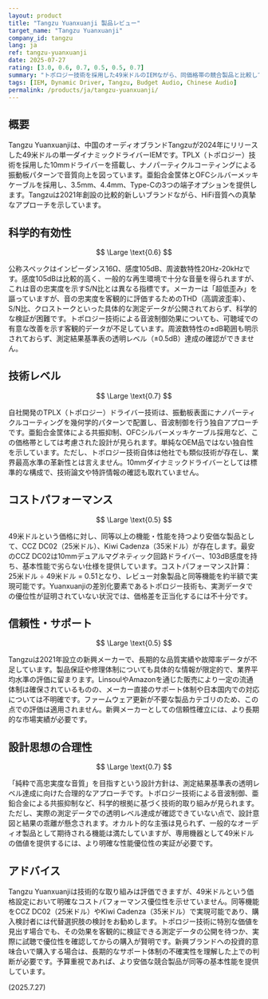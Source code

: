 ```yaml
---
layout: product
title: "Tangzu Yuanxuanji 製品レビュー"
target_name: "Tangzu Yuanxuanji"
company_id: tangzu
lang: ja
ref: tangzu-yuanxuanji
date: 2025-07-27
rating: [3.0, 0.6, 0.7, 0.5, 0.5, 0.7]
summary: "トポロジー技術を採用した49米ドルのIEMながら、同価格帯の競合製品と比較してコストパフォーマンスに課題があり、透明レベルの音質達成には至らない"
tags: [IEM, Dynamic Driver, Tangzu, Budget Audio, Chinese Audio]
permalink: /products/ja/tangzu-yuanxuanji/
---
```


## 概要

Tangzu Yuanxuanjiは、中国のオーディオブランドTangzuが2024年にリリースした49米ドルの単一ダイナミックドライバーIEMです。TPLX（トポロジー）技術を採用した10mmドライバーを搭載し、ナノパーティクルコーティングによる振動板パターンで音質向上を図っています。亜鉛合金筐体とOFCシルバーメッキケーブルを採用し、3.5mm、4.4mm、Type-Cの3つの端子オプションを提供します。Tangzuは2021年創設の比較的新しいブランドながら、HiFi音質への真摯なアプローチを示しています。

## 科学的有効性

$$ \Large \text{0.6} $$

公称スペックはインピーダンス16Ω、感度105dB、周波数特性20Hz-20kHzです。感度105dBは比較的高く、一般的な再生環境で十分な音量を得られますが、これは音の忠実度を示すS/N比とは異なる指標です。メーカーは「超低歪み」を謳っていますが、音の忠実度を客観的に評価するためのTHD（高調波歪率）、S/N比、クロストークといった具体的な測定データが公開されておらず、科学的な検証が困難です。トポロジー技術による音波制御効果についても、可聴域での有意な改善を示す客観的データが不足しています。周波数特性の±dB範囲も明示されておらず、測定結果基準表の透明レベル（±0.5dB）達成の確認ができません。

## 技術レベル

$$ \Large \text{0.7} $$

自社開発のTPLX（トポロジー）ドライバー技術は、振動板表面にナノパーティクルコーティングを幾何学的パターンで配置し、音波制御を行う独自アプローチです。亜鉛合金筐体による共振抑制、OFCシルバーメッキケーブル採用など、この価格帯としては考慮された設計が見られます。単純なOEM品ではない独自性を示しています。ただし、トポロジー技術自体は他社でも類似技術が存在し、業界最高水準の革新性とは言えません。10mmダイナミックドライバーとしては標準的な構成で、技術論文や特許情報の確認も取れていません。

## コストパフォーマンス

$$ \Large \text{0.5} $$

49米ドルという価格に対し、同等以上の機能・性能を持つより安価な製品として、CCZ DC02（25米ドル）、Kiwi Cadenza（35米ドル）が存在します。最安のCCZ DC02は10mmデュアルマグネティック回路ドライバー、103dB感度を持ち、基本性能で劣らない仕様を提供しています。コストパフォーマンス計算：25米ドル ÷ 49米ドル = 0.51となり、レビュー対象製品と同等機能を約半額で実現可能です。Yuanxuanjiの差別化要素であるトポロジー技術も、実測データでの優位性が証明されていない状況では、価格差を正当化するには不十分です。

## 信頼性・サポート

$$ \Large \text{0.5} $$

Tangzuは2021年設立の新興メーカーで、長期的な品質実績や故障率データが不足しています。製品保証や修理体制についても具体的な情報が限定的で、業界平均水準の評価に留まります。LinsoulやAmazonを通じた販売により一定の流通体制は確保されているものの、メーカー直接のサポート体制や日本国内での対応については不明確です。ファームウェア更新が不要な製品カテゴリのため、この点での評価は適用されません。新興メーカーとしての信頼性確立には、より長期的な市場実績が必要です。

## 設計思想の合理性

$$ \Large \text{0.7} $$

「純粋で高忠実度な音質」を目指すという設計方針は、測定結果基準表の透明レベル達成に向けた合理的なアプローチです。トポロジー技術による音波制御、亜鉛合金による共振抑制など、科学的根拠に基づく技術的取り組みが見られます。ただし、実際の測定データでの透明レベル達成が確認できていない点で、設計意図と結果の乖離が懸念されます。オカルト的な主張は見られず、一般的なオーディオ製品として期待される機能は満たしていますが、専用機器として49米ドルの価値を提供するには、より明確な性能優位性の実証が必要です。

## アドバイス

Tangzu Yuanxuanjiは技術的な取り組みは評価できますが、49米ドルという価格設定において明確なコストパフォーマンス優位性を示せていません。同等機能をCCZ DC02（25米ドル）やKiwi Cadenza（35米ドル）で実現可能であり、購入検討者には代替選択肢の検討をお勧めします。トポロジー技術に特別な価値を見出す場合でも、その効果を客観的に検証できる測定データの公開を待つか、実際に試聴で優位性を確認してからの購入が賢明です。新興ブランドへの投資的意味合いで購入する場合は、長期的なサポート体制の不確実性を理解した上での判断が必要です。予算重視であれば、より安価な競合製品が同等の基本性能を提供しています。

(2025.7.27)
